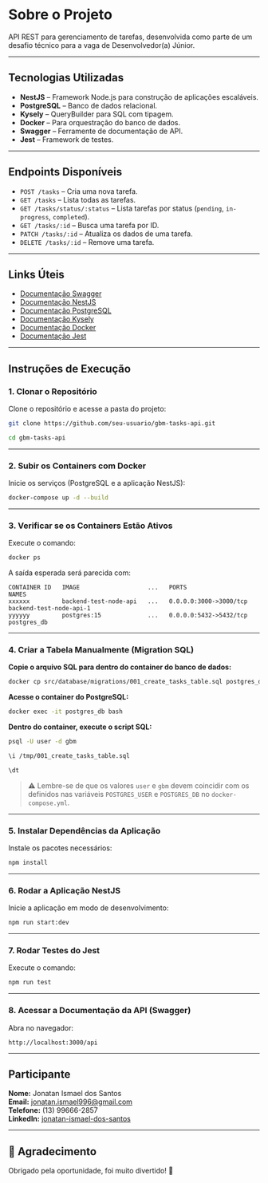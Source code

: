 # Sobre o Projeto  
API REST para gerenciamento de tarefas, desenvolvida como parte de um desafio técnico para a vaga de Desenvolvedor(a) Júnior.

---

## Tecnologias Utilizadas
- **NestJS** – Framework Node.js para construção de aplicações escaláveis.  
- **PostgreSQL** – Banco de dados relacional.  
- **Kysely** – QueryBuilder para SQL com tipagem.  
- **Docker** – Para orquestração do banco de dados.  
- **Swagger** – Ferramente de documentação de API.  
- **Jest** – Framework de testes.  

---

## Endpoints Disponíveis
- `POST /tasks` – Cria uma nova tarefa.  
- `GET /tasks` – Lista todas as tarefas.  
- `GET /tasks/status/:status` – Lista tarefas por status (`pending`, `in-progress`, `completed`).  
- `GET /tasks/:id` – Busca uma tarefa por ID.  
- `PATCH /tasks/:id` – Atualiza os dados de uma tarefa.  
- `DELETE /tasks/:id` – Remove uma tarefa.

---

## Links Úteis
- [Documentação Swagger](https://swagger.io/docs)  
- [Documentação NestJS](https://docs.nestjs.com)  
- [Documentação PostgreSQL](https://www.postgresql.org/docs)  
- [Documentação Kysely](https://kysely.dev/docs/intro)  
- [Documentação Docker](https://docs.docker.com/build-cloud)
- [Documentação Jest](https://jestjs.io/docs/getting-started)

---

## Instruções de Execução

### 1. Clonar o Repositório  
Clone o repositório e acesse a pasta do projeto:  
```bash
git clone https://github.com/seu-usuario/gbm-tasks-api.git
```
```bash
cd gbm-tasks-api  
```

---

### 2. Subir os Containers com Docker  
Inicie os serviços (PostgreSQL e a aplicação NestJS):  
```bash
docker-compose up -d --build
```

---

### 3. Verificar se os Containers Estão Ativos  
Execute o comando:
```bash
docker ps
```

A saída esperada será parecida com:

```
CONTAINER ID   IMAGE                   ...   PORTS                    NAMES
xxxxxx         backend-test-node-api   ...   0.0.0.0:3000->3000/tcp   backend-test-node-api-1
yyyyyy         postgres:15             ...   0.0.0.0:5432->5432/tcp   postgres_db
```

---

### 4. Criar a Tabela Manualmente (Migration SQL)

**Copie o arquivo SQL para dentro do container do banco de dados:**
```bash
docker cp src/database/migrations/001_create_tasks_table.sql postgres_db:/tmp/001_create_tasks_table.sql
```

**Acesse o container do PostgreSQL:**
```bash
docker exec -it postgres_db bash
```

**Dentro do container, execute o script SQL:**
```bash
psql -U user -d gbm  
```
```bash  
\i /tmp/001_create_tasks_table.sql  
```
```bash  
\dt 
```

> ⚠️ Lembre-se de que os valores `user` e `gbm` devem coincidir com os definidos nas variáveis `POSTGRES_USER` e `POSTGRES_DB` no `docker-compose.yml`.

---

### 5. Instalar Dependências da Aplicação  
Instale os pacotes necessários:  
```bash
npm install
```

---

### 6. Rodar a Aplicação NestJS  
Inicie a aplicação em modo de desenvolvimento:  
```bash
npm run start:dev
```

---

### 7. Rodar Testes do Jest  
Execute o comando:  
```bash
npm run test
```

---

### 8. Acessar a Documentação da API (Swagger)  
Abra no navegador:
```
http://localhost:3000/api
```

---

## Participante  
**Nome:** Jonatan Ismael dos Santos  
**Email:** jonatan.ismael996@gmail.com  
**Telefone:** (13) 99666-2857  
**LinkedIn:** [jonatan-ismael-dos-santos](https://www.linkedin.com/in/jonatan-ismael-dos-santos-182326219/)

---

## 🙏 Agradecimento  
Obrigado pela oportunidade, foi muito divertido! 🚀